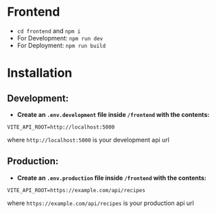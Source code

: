 # Frontend

- `cd frontend` and `npm i`
- For Development: `npm run dev`
- For Deployment: `npm run build`

# Installation

## Development:

- **Create an `.env.development` file inside `/frontend` with the contents:**
```
VITE_API_ROOT=http://localhost:5000
```
where `http://localhost:5000` is your development api url

## Production:

- **Create an `.env.production` file inside `/frontend` with the contents:**
```
VITE_API_ROOT=https://example.com/api/recipes
```
where `https://example.com/api/recipes` is your production api url